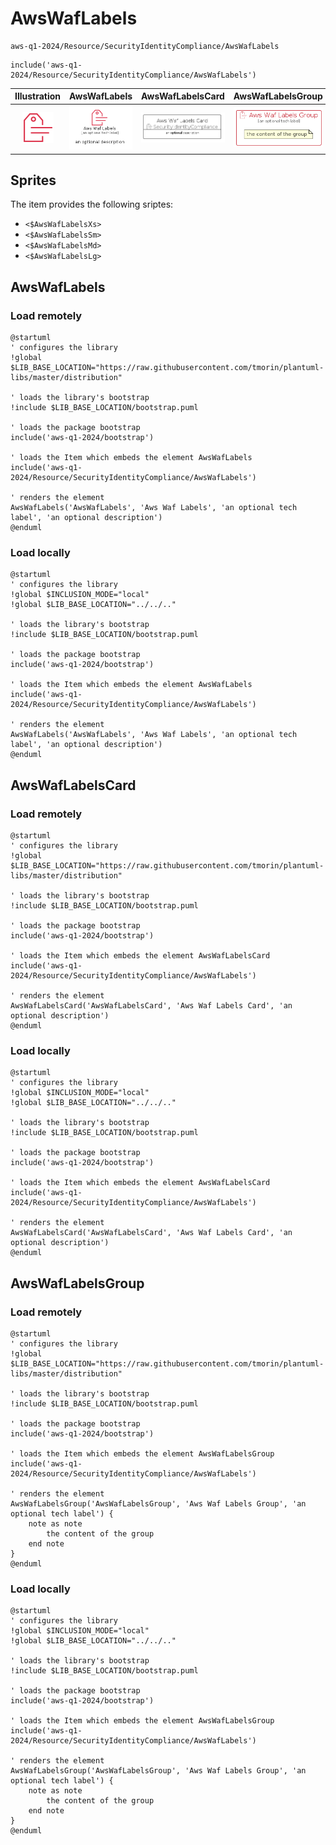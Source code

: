 # AwsWafLabels


```text
aws-q1-2024/Resource/SecurityIdentityCompliance/AwsWafLabels
```

```text
include('aws-q1-2024/Resource/SecurityIdentityCompliance/AwsWafLabels')
```



| Illustration | AwsWafLabels | AwsWafLabelsCard | AwsWafLabelsGroup |
| :---: | :---: | :---: | :---: |
| ![illustration for Illustration](../../../aws-q1-2024/Resource/SecurityIdentityCompliance/AwsWafLabels.png) | ![illustration for AwsWafLabels](../../../aws-q1-2024/Resource/SecurityIdentityCompliance/AwsWafLabels.Local.png) | ![illustration for AwsWafLabelsCard](../../../aws-q1-2024/Resource/SecurityIdentityCompliance/AwsWafLabelsCard.Local.png) | ![illustration for AwsWafLabelsGroup](../../../aws-q1-2024/Resource/SecurityIdentityCompliance/AwsWafLabelsGroup.Local.png) |



## Sprites
The item provides the following sriptes:

- `<$AwsWafLabelsXs>`
- `<$AwsWafLabelsSm>`
- `<$AwsWafLabelsMd>`
- `<$AwsWafLabelsLg>`





## AwsWafLabels

### Load remotely
```plantuml
@startuml
' configures the library
!global $LIB_BASE_LOCATION="https://raw.githubusercontent.com/tmorin/plantuml-libs/master/distribution"

' loads the library's bootstrap
!include $LIB_BASE_LOCATION/bootstrap.puml

' loads the package bootstrap
include('aws-q1-2024/bootstrap')

' loads the Item which embeds the element AwsWafLabels
include('aws-q1-2024/Resource/SecurityIdentityCompliance/AwsWafLabels')

' renders the element
AwsWafLabels('AwsWafLabels', 'Aws Waf Labels', 'an optional tech label', 'an optional description')
@enduml
```

### Load locally
```plantuml
@startuml
' configures the library
!global $INCLUSION_MODE="local"
!global $LIB_BASE_LOCATION="../../.."

' loads the library's bootstrap
!include $LIB_BASE_LOCATION/bootstrap.puml

' loads the package bootstrap
include('aws-q1-2024/bootstrap')

' loads the Item which embeds the element AwsWafLabels
include('aws-q1-2024/Resource/SecurityIdentityCompliance/AwsWafLabels')

' renders the element
AwsWafLabels('AwsWafLabels', 'Aws Waf Labels', 'an optional tech label', 'an optional description')
@enduml
```

## AwsWafLabelsCard

### Load remotely
```plantuml
@startuml
' configures the library
!global $LIB_BASE_LOCATION="https://raw.githubusercontent.com/tmorin/plantuml-libs/master/distribution"

' loads the library's bootstrap
!include $LIB_BASE_LOCATION/bootstrap.puml

' loads the package bootstrap
include('aws-q1-2024/bootstrap')

' loads the Item which embeds the element AwsWafLabelsCard
include('aws-q1-2024/Resource/SecurityIdentityCompliance/AwsWafLabels')

' renders the element
AwsWafLabelsCard('AwsWafLabelsCard', 'Aws Waf Labels Card', 'an optional description')
@enduml
```

### Load locally
```plantuml
@startuml
' configures the library
!global $INCLUSION_MODE="local"
!global $LIB_BASE_LOCATION="../../.."

' loads the library's bootstrap
!include $LIB_BASE_LOCATION/bootstrap.puml

' loads the package bootstrap
include('aws-q1-2024/bootstrap')

' loads the Item which embeds the element AwsWafLabelsCard
include('aws-q1-2024/Resource/SecurityIdentityCompliance/AwsWafLabels')

' renders the element
AwsWafLabelsCard('AwsWafLabelsCard', 'Aws Waf Labels Card', 'an optional description')
@enduml
```

## AwsWafLabelsGroup

### Load remotely
```plantuml
@startuml
' configures the library
!global $LIB_BASE_LOCATION="https://raw.githubusercontent.com/tmorin/plantuml-libs/master/distribution"

' loads the library's bootstrap
!include $LIB_BASE_LOCATION/bootstrap.puml

' loads the package bootstrap
include('aws-q1-2024/bootstrap')

' loads the Item which embeds the element AwsWafLabelsGroup
include('aws-q1-2024/Resource/SecurityIdentityCompliance/AwsWafLabels')

' renders the element
AwsWafLabelsGroup('AwsWafLabelsGroup', 'Aws Waf Labels Group', 'an optional tech label') {
    note as note
        the content of the group
    end note
}
@enduml
```

### Load locally
```plantuml
@startuml
' configures the library
!global $INCLUSION_MODE="local"
!global $LIB_BASE_LOCATION="../../.."

' loads the library's bootstrap
!include $LIB_BASE_LOCATION/bootstrap.puml

' loads the package bootstrap
include('aws-q1-2024/bootstrap')

' loads the Item which embeds the element AwsWafLabelsGroup
include('aws-q1-2024/Resource/SecurityIdentityCompliance/AwsWafLabels')

' renders the element
AwsWafLabelsGroup('AwsWafLabelsGroup', 'Aws Waf Labels Group', 'an optional tech label') {
    note as note
        the content of the group
    end note
}
@enduml
```

